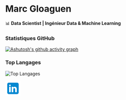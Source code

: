 # Marc Gloaguen 

📊 **Data Scientist | Ingénieur Data & Machine Learning**



### Statistiques GitHub
[![Ashutosh's github activity graph](https://github-readme-activity-graph.vercel.app/graph?username=marcgloaguen&hide_title=true&bg_color=FFFF&color=1A5276&point=1A5276&line=F5B041)](https://github.com/ashutosh00710/github-readme-activity-graph)
### Top Langages
![Top Langages](https://github-readme-stats.vercel.app/api/top-langs/?username=marcgloaguen&layout=compact)


[![LinkedIn](LinkedIn.png)](https://www.linkedin.com/in/marcgloaguen)